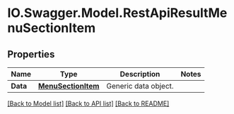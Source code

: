# IO.Swagger.Model.RestApiResultMenuSectionItem
## Properties

Name | Type | Description | Notes
------------ | ------------- | ------------- | -------------
**Data** | [**MenuSectionItem**](MenuSectionItem.md) | Generic data object. | 

[[Back to Model list]](../README.md#documentation-for-models) [[Back to API list]](../README.md#documentation-for-api-endpoints) [[Back to README]](../README.md)

